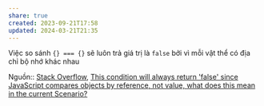 ```yaml
---
share: true
created: 2023-09-21T17:58
updated: 2024-03-21T21:35
---
```


Việc so sánh `{} === {}` sẽ luôn trả giá trị là `false` bởi vì mỗi vật thể có địa chỉ bộ nhớ khác nhau

Nguồn:: [Stack Overflow](../../../../%CE%9E%20Ngu%E1%BB%93n%20v%C3%A0%20t%C3%A0i%20nguy%C3%AAn%20h%E1%BB%97%20tr%E1%BB%A3/%CE%9E%20Ngu%E1%BB%93n/Stack%20Overflow.md), [This condition will always return 'false' since JavaScript compares objects by reference, not value, what does this mean in the current Scenario?](https://stackoverflow.com/a/77140099/3416774)
